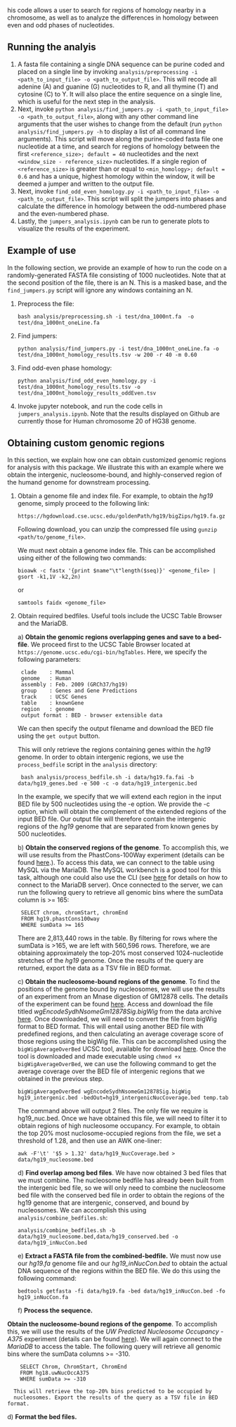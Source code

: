 his code allows a user to search for regions of homology nearby in a
chromosome, as well as to analyze the differences in homology between even and
odd phases of nucleotides.

## Running the analyis
1. A fasta file containing a single DNA sequence can be purine coded and placed
 on a single line by invoking `analysis/preprocessing -i <path_to_input_file> -o
<path_to_output_file>`. This will recode all adenine (A) and guanine (G)
nucleotides to R, and all thymine (T) and cytosine (C) to Y. It will also place
the entire sequence on a single line, which is useful for the next step in the
analysis.
2. Next, invoke `python analysis/find_jumpers.py -i <path_to_input_file>
   -o <path_to_output_file>`, along with any other command line arguments that
the user wishes to change from the default (run `python analysis/find_jumpers.py
-h` to display a list of all command line arguments). This script will move
along the purine-coded fasta file one nucleotide at a time, and search for
regions of homology between the first `<reference_size>; default = 40` nucleotides and the next
`<window_size - reference_size>` nucleotides. If a single region of `<reference_size>` 
is greater than or equal to `<min_homology>; default = 0.6` and has a unique, highest homology within
the window, it will be deemed a jumper and written to the output file.
3. Next, invoke `find_odd_even_homology.py -i <path_to_input_file> -o
   <path_to_output_file>`. This script will split the jumpers into phases and
calculate the difference in homology between the odd-numbered phase and
the even-numbered phase. 
4. Lastly, the `jumpers_analysis.ipynb` can be run to generate plots to
   visualize the results of the experiment.

## Example of use
In the following section, we provide an example of how to run the code on a
randomly-generated FASTA file consisting of 1000 nucleotides. Note that at the
second position of the file, there is an N. This is a masked base, and the
`find_jumpers.py` script will ignore any windows containing an N. 

1. Preprocess the file:
    ```
    bash analysis/preprocessing.sh -i test/dna_1000nt.fa  -o test/dna_1000nt_oneLine.fa
    ```

2. Find jumpers:
    ```
    python analysis/find_jumpers.py -i test/dna_1000nt_oneLine.fa -o test/dna_1000nt_homology_results.tsv -w 200 -r 40 -m 0.60
    ```

3. Find odd-even phase homology:
    ```
    python analysis/find_odd_even_homology.py -i test/dna_1000nt_homology_results.tsv -o test/dna_1000nt_homology_results_oddEven.tsv
    ```

4. Invoke jupyter notebook, and run the code cells in `jumpers_analysis.ipynb`.
   Note that the results displayed on Github are currently those for Human chromosome 20 of HG38 genome. 


## Obtaining custom genomic regions
In this section, we explain how one can obtain customized genomic regions for 
analysis with this package. We illustrate this with an example where we obtain 
the intergenic, nucleosome-bound, and highly-conserved region of the humand
genome for downstream processing.

1. Obtain a genome file and index file. For example, to obtain the *hg19* genome, 
   simply proceed to the following link:
    ```
    https://hgdownload.cse.ucsc.edu/goldenPath/hg19/bigZips/hg19.fa.gz
    ```
   Following download, you can unzip the compressed file using 
   `gunzip <path/to/genome_file>`.

   
   We must next obtain a genome index file. This can be accomplished
   using either of the following two commands:
    ```
    bioawk -c fastx '{print $name"\t"length($seq)}' <genome_file> | gsort -k1,1V -k2,2n)
    ```
   or
    ```
    samtools faidx <genome_file>
    ```

2. Obtain required bedfiles. Useful tools include the UCSC Table Browser and 
   the MariaDB.

   a) **Obtain the genomic regions overlapping genes and save to a bed-file**. 
   We proceed first to the UCSC Table Browser located at 
   `https://genome.ucsc.edu/cgi-bin/hgTables`. Here, we specify the 
   following parameters:
            
        clade    : Mammal
        genome   : Human
        assembly : Feb. 2009 (GRCh37/hg19)
        group    : Genes and Gene Predictions
        track    : UCSC Genes
        table    : knownGene
        region   : genome
        output format : BED - browser extensible data
       
   We can then specify the output filename and download the BED file using 
   the `get output` button.

   This will only retrieve the regions containing genes within the *hg19* 
   genome. In order to obtain intergenic regions, we use the
   `process_bedfile` script in the `analysis` directory: 
        
        bash analysis/process_bedfile.sh -i data/hg19.fa.fai -b data/hg19_genes.bed -e 500 -c -o data/hg19_intergenic.bed
        
   In the example, we specify that we will extend each region in the input BED file 
   by 500 nucleotides using the -e option. We provide the -c option, which 
   will obtain the complement of the extended regions of the input BED file. 
   Our output file will therefore contain the intergenic regions of the
   *hg19* genome that are separated from known genes by 500 
   nucleotides.


   b) **Obtain the conserved regions of the genome**. To accomplish this, we will 
   use results from the PhastCons-100Way experiment (details can be found 
[here](https://genome.ucsc.edu/cgi-bin/hgc?hgsid=916826631_g8XasCQqrg8t9dxczEQmzhNA9Nyc&c=chr12&l=53858048&r=53859044&o=53858048&t=53859044&g=phastCons100way&i=phastCons100way).). To access this data, we can connect to the table using MySQL via the 
   MariaDB. The MySQL workbench is a good tool for this task, although one 
   could also use the CLI (see [here](http://genome.ucsc.edu/goldenPath/help/mysql.html)
   for details on how to connect to the MariaDB server). 
   Once connected to the server, we can run the following query to retrieve 
   all genomic bins where the sumData column is >= 165: 
            
        SELECT chrom, chromStart, chromEnd
        FROM hg19.phastCons100way
        WHERE sumData >= 165

   There are 2,813,440 rows in the table. By filtering for rows where the sumData 
   is >165, we are left with 560,596 rows. Therefore, we are obtaining approximately 
   the top-20% most conserved 1024-nucleotide stretches of the *hg19* genome. 
   Once the results of the query are returned, export the data as a TSV file 
   in BED format.


   c) **Obtain the nucleosome-bound regions of the genome**. To find the 
      positions of the genome bound by nucleosomes, we will use the results 
      of an experiment from an Mnase digestion of GM12878 cells. The details of 
      the experiment can be found [here](https://genome.ucsc.edu/cgi-bin/hgTables?db=hg19&hgta_group=regulation&hgta_track=wgEncodeSydhNsome&hgta_table=wgEncodeSydhNsomeGm12878Sig&hgta_doSchema=describe+table+schema). Access and download the 
      file titled *wgEncodeSydhNsomeGm12878Sig.bigWig* from the data archive 
      [here](https://hgdownload-test.gi.ucsc.edu/goldenPath/hg19/encodeDCC/wgEncodeSydhNsome/). 
      Once downloaded, we will need to convert the file from bigWig format to 
      BED format. This will entail using another BED file with predefined 
      regions, and then calculating an average coverage score of those regions 
      using the bigWig file. This can be accomplished using the 
      `bigWigAverageOverBed` UCSC tool, available for download 
      [here](http://hgdownload.soe.ucsc.edu/admin/exe/macOSX.arm64/). Once the 
      tool is downloaded and made executable using `chmod +x bigWigAverageOverBed`, 
      we can use the following command to get the average coverage over the 
      BED file of intergenic regions that we obtained in the previous step.


      ```
      bigWigAverageOverBed wgEncodeSydhNsomeGm12878Sig.bigWig hg19_intergenic.bed -bedOut=hg19_intergenicNucCoverage.bed temp.tab
      ```

      The command above will output 2 files. The only file we require is hg19_nuc.bed. 
      Once we have obtained this file, we will need to filter it to obtain 
      regions of high nucleosome occupancy. For example, to obtain the top 20% 
      most nuclosome-occupied regions from the file, we set a threshold of 1.28, 
      and then use an AWK one-liner:

      ```
      awk -F'\t' '$5 > 1.32' data/hg19_NucCoverage.bed > data/hg19_nucleosome.bed
      ```
 

   d) **Find overlap among bed files**. We have now obtained 3 bed files that 
      we must combine. The nucleosome bedfile has already been built from the 
      intergenic bed file, so we will only need to combine the nucleosome bed 
      file with the conserved bed file in order to obtain the regions of 
      the hg19 genome that are intergenic, conserved, and bound by nucleosomes. 
      We can accomplish this using `analysis/combine_bedfiles.sh`:

      ```
      analysis/combine_bedfiles.sh -b data/hg19_nucleosome.bed,data/hg19_conserved.bed -o data/hg19_inNucCon.bed
      ```

   e) **Extract a FASTA file from the combined-bedfile.** We must now use our 
      *hg19.fa* genome file and our *hg19_inNucCon.bed* to obtain the actual 
      DNA sequence of the regions within the BED file. We do this using the 
      following command:

      ```
      bedtools getfasta -fi data/hg19.fa -bed data/hg19_inNucCon.bed -fo hg19_inNucCon.fa
      ```

   f) **Process the sequence.**
                  







**Obtain the nucleosome-bound regions of the genpome**. To accomplish
      this, we will use the results of the *UW Predicted Nucleosome Occupancy - A375* 
      experiment (details can be found
[here](https://genome.ucsc.edu/cgi-bin/hgTrackUi?hgsid=1834475416_yTWM0Y4M8ZWMZHk4eDrd9OBXgfvg&c=chr12&g=uwNucOccA375)). 
      We will again connect to the *MariaDB* to access the table. The following 
      query will retrieve all genomic bins where the sumData columns >= -310.

        SELECT Chrom, ChromStart, ChromEnd
        FROM hg18.uwNucOccA375
        WHERE sumData >= -310     

      This will retrieve the top-20% bins predicted to be occupied by
      nucleosomes. Export the results of the query as a TSV file in BED format.   


   d) **Format the bed files.**
